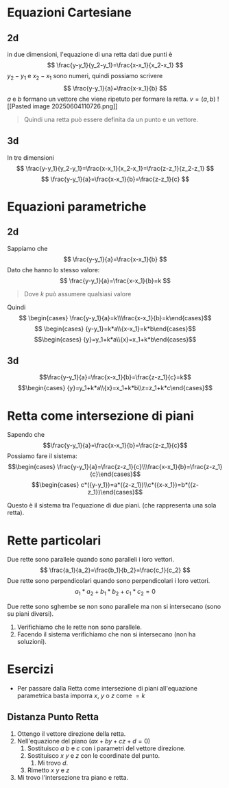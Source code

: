 
# Equazioni Cartesiane
## 2d
in due dimensioni, l'equazione di una retta dati due punti è
$$
\frac{y-y_1}{y_2-y_1}=\frac{x-x_1}{x_2-x_1}
$$
 $y_2-y_1$ e $x_2-x_1$ sono numeri, quindi possiamo scrivere
$$
\frac{y-y_1}{a}=\frac{x-x_1}{b}
$$
$a$ e $b$ formano un vettore che viene ripetuto per formare la retta.  $v=(a,b)$
![[Pasted image 20250604110726.png]]

>Quindi una retta può essere definita da un punto e un vettore.

## 3d
In tre dimensioni
$$
\frac{y-y_1}{y_2-y_1}=\frac{x-x_1}{x_2-x_1}=\frac{z-z_1}{z_2-z_1}
$$
$$
\frac{y-y_1}{a}=\frac{x-x_1}{b}=\frac{z-z_1}{c}
$$
# Equazioni parametriche
## 2d
Sappiamo che
$$
\frac{y-y_1}{a}=\frac{x-x_1}{b}
$$
Dato che hanno lo stesso valore:
$$
\frac{y-y_1}{a}=\frac{x-x_1}{b}=k
$$
>Dove $k$ può assumere qualsiasi valore

Quindi
$$
\begin{cases} \frac{y-y_1}{a}=k\\\frac{x-x_1}{b}=k\end{cases}$$
$$
\begin{cases} {y-y_1}=k*a\\{x-x_1}=k*b\end{cases}$$
$$\begin{cases} {y}=y_1+k*a\\{x}=x_1+k*b\end{cases}$$
## 3d
$$\frac{y-y_1}{a}=\frac{x-x_1}{b}=\frac{z-z_1}{c}=k$$
$$\begin{cases} {y}=y_1+k*a\\{x}=x_1+k*b\\z=z_1+k*c\end{cases}$$


# Retta come intersezione di piani
Sapendo che
$$\frac{y-y_1}{a}=\frac{x-x_1}{b}=\frac{z-z_1}{c}$$
Possiamo fare il sistema:
$$\begin{cases} \frac{y-y_1}{a}=\frac{z-z_1}{c}\\\frac{x-x_1}{b}=\frac{z-z_1}{c}\end{cases}$$
$$\begin{cases} c*({y-y_1})=a*({z-z_1})\\c*({x-x_1})=b*({z-z_1})\end{cases}$$

Questo è il sistema tra l'equazione di due piani. (che rappresenta una sola retta).
# Rette particolari
Due rette sono parallele quando sono paralleli i loro vettori.
$$
\frac{a_1}{a_2}=\frac{b_1}{b_2}=\frac{c_1}{c_2}
$$
Due rette sono perpendicolari quando sono perpendicolari i loro vettori.
$$
a_1*a_2+b_1*b_2+c_1*c_2=0
$$


Due rette sono sghembe se non sono parallele ma non si intersecano (sono su piani diversi).
1. Verifichiamo che le rette non sono parallele.
2. Facendo il sistema verifichiamo che non si intersecano (non ha soluzioni).


# Esercizi
- Per passare dalla Retta come intersezione di piani all'equazione parametrica basta imporra $x$, $y$ o $z$ come $=k$

## Distanza Punto Retta
1. Ottengo il vettore direzione della retta.
2. Nell'equazione del piano ($ax+by+cz+d=0$)
	1. Sostituisco $a$ $b$ e $c$ con i parametri del vettore direzione.
	2. Sostituisco $x$ $y$ e $z$ con le coordinate del punto.
		1. Mi trovo $d$.
	3. Rimetto $x$ $y$ e $z$
3. Mi trovo l'intersezione tra piano e retta.